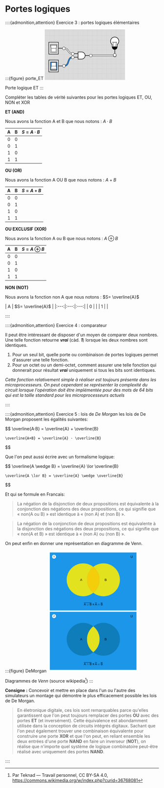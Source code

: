 # Portes logiques
::::{admonition,attention} Exercice 3 : portes logiques élémentaires

:::{figure} porte_ET
<img src="media/Ex3_PortesLogiques.png">

Porte logique ET
:::

Compléter les tables de vérité suivantes pour les portes logiques ET, OU, NON et XOR

**ET (AND)**

Nous avons la fonction A et B que nous notons : $A·B$

|  A  |  B  |  $S=A·B$  |
|:---:|:---:|:---:|
|  0  |  0  |     |
|  0  |  1  |     |
|  1  |  0  |     |
|  1  |  1  |     |

**OU (OR)**

Nous avons la fonction A OU B que nous notons : $A+B$

|  A  |  B  |  $S=A+B$  |
|:---:|:---:|:---:|
|  0  |  0  |     |
|  0  |  1  |     |
|  1  |  0  |     |
|  1  |  1  |     |

**OU EXCLUSIF (XOR)**

Nous avons la fonction A ou B que nous notons : $A \oplus B$

|  A  |  B  |  $S=A \oplus B$  |
|:---:|:---:|:---:|
|  0  |  0  |     |
|  0  |  1  |     |
|  1  |  0  |     |
|  1  |  1  |     |

**NON (NOT)**

Nous avons la fonction non A que nous notons : $S= \overline{A}$

|  A  |  $S= \overline{A}$  |
|:---:|:---:|:---:|
|  0  |     |
|  1  |     |

::::

::::{admonition,attention} Exercice 4 : comparateur

Il peut être intéressant de disposer d'un moyen de comparer deux nombres. Une telle fonction retourne ***vrai*** (càd. ***1***) lorsque les deux nombres sont identiques.

1. Pour un seul bit, quelle porte ou combinaison de portes logiques permet d'assurer une telle fonction.
2. Pour un octet ou un demi-octet, comment assurer une telle fonction qui donnerait pour résultat ***vrai*** uniquement si tous les bits sont identiques.

*Cette fonction relativement simple à réaliser est toujours présente dans les microprocesseurs. On peut cependant se représenter la complexité du circuit lorsque l'opération doit être implémentée pour des mots de 64 bits qui est la taille standard pour les microprocesseurs actuels*

::::

::::{admonition,attention} Exercice 5 : lois de *De Morgan*
les lois de De Morgan proposent les égalités suivantes:

$$
    \overline{A·B} = \overline{A} + \overline{B}

    \overline{A+B} = \overline{A} · \overline{B}
$$

Que l'on peut aussi écrire avec un formalisme logique:

$$
    \overline{A \wedge B} = \overline{A} \lor \overline{B}

    \overline{A \lor B} = \overline{A} \wedge \overline{B}
$$

Et qui se formule en Francais:
> La négation de la disjonction de deux propositions est équivalente à la conjonction des négations des deux propositions, ce qui signifie que « non(A ou B) » est identique à « (non A) et (non B) ».

>La négation de la conjonction de deux propositions est équivalente à la disjonction des négations des deux propositions, ce qui signifie que « non(A et B) » est identique à « (non A) ou (non B) ».

On peut enfin en donner une représentation en diagramme de Venn.

:::{figure} DeMorgan
<img src="media/Demorganlaws.svg.png" width="300px">

Diagrammes de *Venn* (source wikipedia[^2])
:::

**Consigne :** Concevoir et mettre en place dans l'un ou l'autre des simulateurs un montage qui démontre le plus efficacement possible les lois de De Morgan.

> En életronique digitale, ces lois sont remarquables parce qu'elles garantissent que l'on peut toujours remplacer des portes **OU** avec des portes **ET** (et inversément). Cette équivalence est abondamment utilisée dans la conception de circuits intégrés digitaux.
> Sachant que l'on peut également trouver une combinaison équivalente pour construire une porte **XOR** et que l'on peut, en reliant ensemble les deux entrées d'une porte **NAND** en faire un inverseur (**NOT**), on réalise que n'importe quel système de logique combinatoire peut-être réalisé avec uniquement des portes **NAND**.

::::



[^SPapert]: On appuiera cette approche avec les théories du constructionnisme de Seymour Pappert, lui-même dans la continuité du constructivisme de Piaget.
[^hexa]: La notation hexadécimale se fait en base 16 avec les chiffres suivants: {1,2,3,4,5,6,7,8,9,A,B,C,D,E,F}
[^2]:Par Teknad — Travail personnel, CC BY-SA 4.0, https://commons.wikimedia.org/w/index.php?curid=36768081
[^3]: CC BY-SA 3.0, https://commons.wikimedia.org/w/index.php?curid=227770
